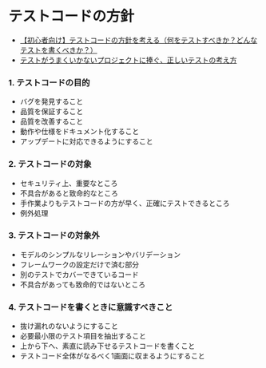 # テストコードの方針

- [【初心者向け】テストコードの方針を考える（何をテストすべきか？どんなテストを書くべきか？）](https://qiita.com/jnchito/items/2a5d3e15761fd413657a)
- [テストがうまくいかないプロジェクトに捧ぐ、正しいテストの考え方](https://qiita.com/geshi/items/74ed21615e1ba2ad539d)

### 1. テストコードの目的
- バグを発見すること
- 品質を保証すること
- 品質を改善すること
- 動作や仕様をドキュメント化すること
- アップデートに対応できるようにすること

### 2. テストコードの対象
- セキュリティ上、重要なところ
- 不具合があると致命的なところ
- 手作業よりもテストコードの方が早く、正確にテストできるところ
- 例外処理

### 3. テストコードの対象外
- モデルのシンプルなリレーションやバリデーション
- フレームワークの設定だけで済む部分
- 別のテストでカバーできているコード
- 不具合があっても致命的ではないところ

### 4. テストコードを書くときに意識すべきこと
- 抜け漏れのないようにすること
- 必要最小限のテスト項目を抽出すること
- 上から下へ、素直に読み下せるテストコードを書くこと
- テストコード全体がなるべく1画面に収まるようにすること
